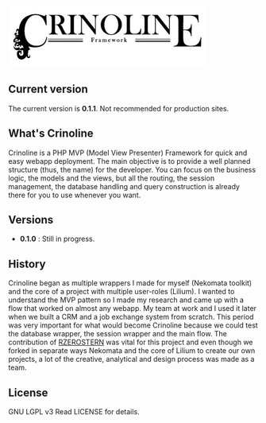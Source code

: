 ![Crinoline Framework](https://raw.githubusercontent.com/yagarasu/crinoline/master/Branding/Logo.jpg "Logo")

## Current version
The current version is **0.1.1**. Not recommended for production sites.

## What's Crinoline
Crinoline is a PHP MVP (Model View Presenter) Framework for quick and easy webapp deployment. The main objective is to provide a well planned structure (thus, the name) for the developer. You can focus on the business logic, the models and the views, but all the routing, the session management, the database handling and query construction is already there for you to use whenever you want.

## Versions
* **0.1.0** : Still in progress.

## History
Crinoline began as multiple wrappers I made for myself (Nekomata toolkit) and the core of a project with multiple user-roles (Lilium). I wanted to understand the MVP pattern so I made my research and came up with a flow that worked on almost any webapp. My team at work and I used it later when we built a CRM and a job exchange system from scratch. This period was very important for what would become Crinoline because we could test the database wrapper, the session wrapper and the main flow.
The contribution of [RZEROSTERN](https://github.com/RZEROSTERN/) was vital for this project and even though we forked in separate ways Nekomata and the core of Lilium to create our own projects, a lot of the creative, analytical and design process was made as a team.

## License
GNU LGPL v3
Read LICENSE for details.
